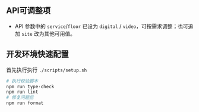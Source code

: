 ## API可调整项

- API 参数中的 `service`/`floor` 已设为 `digital` / `video`，可按需求调整；也可追加 `site` 改为其他可用值。

## 开发环境快速配置

首先执行执行 `./scripts/setup.sh`

```bash
# 执行校验脚本
npm run type-check
npm run lint
# 修复问题后
npm run format
```
